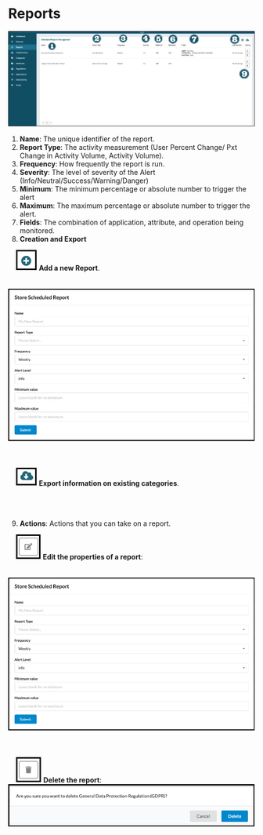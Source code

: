 # Reports

![reports](../assets/images/reports.png "Reports")

1. **Name**: The unique identifier of the report.
2. **Report Type**: The activity measurement (User Percent Change/ Pxt Change in Activity Volume, Activity Volume).
3. **Frequency**: How frequently the report is run.
4. **Severity**: The level of severity of the Alert (Info/Neutral/Success/Warning/Danger)
5. **Minimum**: The minimum percentage or absolute number to trigger the alert
6. **Maximum**: The maximum percentage or absolute number to trigger the alert.
7. **Fields**: The combination of application, attribute, and operation being monitored.
8. **Creation and Export**

&nbsp;&nbsp;&nbsp;&nbsp;![Add](../assets/images/add.png "Add") **Add a new Report**.
 <br/><br/>
&nbsp;&nbsp;&nbsp;&nbsp;![create_report](../assets/images/create_report.png "Create Report")
 <br/><br/>
 <br/><br/>
&nbsp;&nbsp;&nbsp;&nbsp;![export](../assets/images/export.png "Export") **Export information on existing categories**.
 <br/><br/>
 <br/><br/>

9. **Actions**: Actions that you can take on a report.

  &nbsp;&nbsp;&nbsp;&nbsp;![edit](../assets/images/edit.png "Edit") **Edit the properties of a report**:
  <br/><br/>
  &nbsp;&nbsp;&nbsp;&nbsp;![create_report](../assets/images/create_report.png "Create Report")
  <br/><br/>
  <br/><br/>
  &nbsp;&nbsp;&nbsp;&nbsp;![delete](../assets/images/delete.png "Delete") **Delete the report**:
  &nbsp;&nbsp;&nbsp;&nbsp;![delete_regulation](../assets/images/delete-regulation.png "Delete Regulation Prompt")

